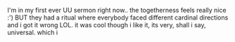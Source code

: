 I'm in my first ever UU sermon right now.. the togetherness feels really nice :') BUT they had a ritual where everybody faced different cardinal directions and i got it wrong LOL. it was cool though i like it, its very, shall i say, universal. which i